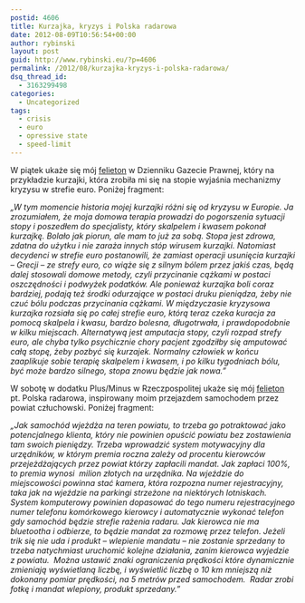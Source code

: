 ```yaml
---
postid: 4606
title: Kurzajka, kryzys i Polska radarowa
date: 2012-08-09T10:56:54+00:00
author: rybinski
layout: post
guid: http://www.rybinski.eu/?p=4606
permalink: /2012/08/kurzajka-kryzys-i-polska-radarowa/
dsq_thread_id:
  - 3163299498
categories:
  - Uncategorized
tags:
  - crisis
  - euro
  - opressive state
  - speed-limit
---
```

W piątek ukaże się mój [felieton](http://forsal.pl/artykuly/639104,rybinski_grecka_kurzajka_gnebi_euro.html) w Dzienniku Gazecie Prawnej, który na przykładzie kurzajki, która zrobiła mi się na stopie wyjaśnia mechanizmy kryzysu w strefie euro. Poniżej fragment:

_„W tym momencie historia mojej kurzajki różni się od kryzysu w Europie. Ja zrozumiałem, że moja domowa terapia prowadzi do pogorszenia sytuacji stopy i poszedłem do specjalisty, który skalpelem i kwasem pokonał kurzajkę. Bolało jak piorun, ale mam to już za sobą. Stopa jest zdrowa, zdatna do użytku i nie zaraża innych stóp wirusem kurzajki. Natomiast decydenci w strefie euro postanowili, że zamiast operacji usunięcia kurzajki – Grecji – ze strefy euro, co wiąże się z silnym bólem przez jakiś czas, będą dalej stosowali domowe metody, czyli przycinanie cążkami w postaci oszczędności i podwyżek podatków. Ale ponieważ kurzajka boli coraz bardziej, podają też środki odurzające w postaci druku pieniądza, żeby nie czuć bólu podczas przycinania cążkami. W międzyczasie kryzysowa kurzajka rozsiała się po całej strefie euro, którą teraz czeka kuracja za pomocą skalpela i kwasu, bardzo bolesna, długotrwała, i prawdopodobnie w kilku miejscach. Alternatywą jest amputacja stopy, czyli rozpad strefy euro, ale chyba tylko psychicznie chory pacjent zgodziłby się amputować całą stopę, żeby pozbyć się kurzajek. Normalny człowiek w końcu zaaplikuje sobie terapię skalpelem i kwasem, i po kilku tygodniach bólu, być może bardzo silnego, stopa znowu będzie jak nowa.”_

W sobotę w dodatku Plus/Minus w Rzeczpospolitej ukaże się mój [felieton](http://www.rp.pl/artykul/9133,923956-Piata-RP-Radarowa.html) pt. Polska radarowa, inspirowany moim przejazdem samochodem przez powiat człuchowski. Poniżej fragment:

_„Jak samochód wjeżdża na teren powiatu, to trzeba go potraktować jako potencjalnego klienta, który nie powinien opuścić powiatu bez zostawienia tam swoich pieniędzy. Trzeba wprowadzić system motywacyjny dla urzędników, w którym premia roczna zależy od procentu kierowców przejeżdżających przez powiat którzy zapłacili mandat. Jak zapłaci 100%, to premia wynosi  milion złotych na urzędnika. Na wjeździe do miejscowości powinna stać kamera, która rozpozna numer rejestracyjny, taka jak na wjeździe na parkingi strzeżone na niektórych lotniskach. System komputerowy powinien dopasować do tego numeru rejestracyjnego numer telefonu komórkowego kierowcy i automatycznie wykonać telefon gdy samochód będzie strefie rażenia radaru. Jak kierowca nie ma bluetootha i odbierze, to będzie mandat za rozmowę przez telefon. Jeżeli trik się nie uda i produkt – wlepienie mandatu – nie zostanie sprzedany to trzeba natychmiast uruchomić kolejne działania, zanim kierowca wyjedzie z powiatu.  Można ustawić znaki ograniczenia prędkości które dynamicznie zmieniają wyświetlaną liczbę, i wyświetlić liczbę o 10 km mniejszą niż dokonany pomiar prędkości, na 5 metrów przed samochodem.  Radar zrobi fotkę i mandat wlepiony, produkt sprzedany.”_
